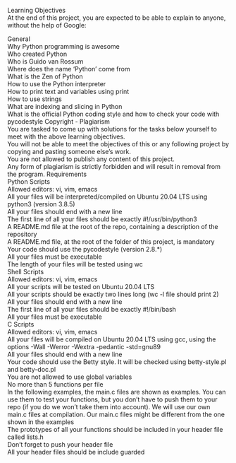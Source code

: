 Learning Objectives<br>
At the end of this project, you are expected to be able to explain to anyone, without the help of Google:<br>

General<br>
Why Python programming is awesome<br>
Who created Python<br>
Who is Guido van Rossum<br>
Where does the name ‘Python’ come from<br>
What is the Zen of Python<br>
How to use the Python interpreter<br>
How to print text and variables using print<br>
How to use strings<br>
What are indexing and slicing in Python<br>
What is the official Python coding style and how to check your code with pycodestyle
Copyright - Plagiarism<br>
You are tasked to come up with solutions for the tasks below yourself to meet with the above learning objectives.<br>
You will not be able to meet the objectives of this or any following project by copying and pasting someone else’s work.<br>
You are not allowed to publish any content of this project.<br>
Any form of plagiarism is strictly forbidden and will result in removal from the program.
Requirements<br>
Python Scripts<br>
Allowed editors: vi, vim, emacs<br>
All your files will be interpreted/compiled on Ubuntu 20.04 LTS using python3 (version 3.8.5)<br>
All your files should end with a new line<br>
The first line of all your files should be exactly #!/usr/bin/python3<br>
A README.md file at the root of the repo, containing a description of the repository<br>
A README.md file, at the root of the folder of this project, is mandatory<br>
Your code should use the pycodestyle (version 2.8.\*)<br>
All your files must be executable<br>
The length of your files will be tested using wc<br>
Shell Scripts<br>
Allowed editors: vi, vim, emacs<br>
All your scripts will be tested on Ubuntu 20.04 LTS<br>
All your scripts should be exactly two lines long (wc -l file should print 2)<br>
All your files should end with a new line<br>
The first line of all your files should be exactly #!/bin/bash<br>
All your files must be executable<br>
C Scripts<br>
Allowed editors: vi, vim, emacs<br>
All your files will be compiled on Ubuntu 20.04 LTS using gcc, using the options -Wall -Werror -Wextra -pedantic -std=gnu89<br>
All your files should end with a new line<br>
Your code should use the Betty style. It will be checked using betty-style.pl and betty-doc.pl<br>
You are not allowed to use global variables<br>
No more than 5 functions per file<br>
In the following examples, the main.c files are shown as examples. You can use them to test your functions, but you don’t have to push them to your repo (if you do we won’t take them into account). We will use our own main.c files at compilation. Our main.c files might be different from the one shown in the examples<br>
The prototypes of all your functions should be included in your header file called lists.h<br>
Don’t forget to push your header file<br>
All your header files should be include guarded<br>
